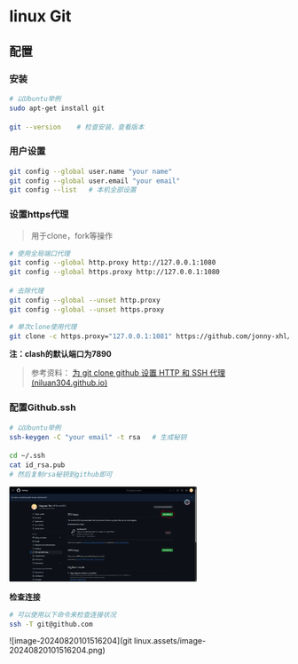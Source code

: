 # linux Git

## 配置

### 安装

```bash
# 以Ubuntu举例
sudo apt-get install git

git --version    # 检查安装，查看版本
```





### 用户设置

```bash
git config --global user.name "your name"
git config --global user.email "your email"
git config --list   # 本机全部设置
```



### 设置https代理

> 用于clone，fork等操作

```bash
# 使用全局端口代理
git config --global http.proxy http://127.0.0.1:1080
git config --global https.proxy http://127.0.0.1:1080

# 去除代理
git config --global --unset http.proxy
git config --global --unset https.proxy

```



```bash
# 单次clone使用代理
git clone -c https.proxy="127.0.0.1:1081" https://github.com/jonny-xhl/FastReport.git
```

**注：clash的默认端口为7890**



> 参考资料： [为 git clone github 设置 HTTP 和 SSH 代理 (niluan304.github.io)](https://niluan304.github.io/p/为-git-clone-github-设置-http-和-ssh-代理/)



### 配置Github.ssh

```bash
# 以Ubuntu举例
ssh-keygen -C "your email" -t rsa   # 生成秘钥

cd ~/.ssh
cat id_rsa.pub
# 然后复制rsa秘钥到github即可
```

<img src="git linux.assets/image-20240820101047791.png" alt="image-20240820101047791" style="zoom: 33%;" />



**检查连接**

```bash
# 可以使用以下命令来检查连接状况
ssh -T git@github.com
```

![image-20240820101516204](git linux.assets/image-20240820101516204.png)





